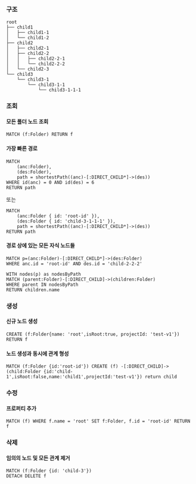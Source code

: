 ### 구조
```
root
├── child1
│   ├── child1-1
│   └── child1-2
├── child2
│   ├── child2-1
│   ├── child2-2
│   │   ├── child2-2-1
│   │   └── child2-2-2
│   └── child2-3
└── child3
    └── child3-1
        └── child3-1-1
            └── child3-1-1-1
```
### 조회
#### 모든 폴더 노드 조회
```cypher
MATCH (f:Folder) RETURN f
```
#### 가장 빠른 경로
```cypher
MATCH
	(anc:Folder),
	(des:Folder),
	path = shortestPath((anc)-[:DIRECT_CHILD*]->(des))
WHERE id(anc) = 0 AND id(des) = 6
RETURN path
```
또는
```cypher
MATCH
	(anc:Folder { id: 'root-id' }),
	(des:Folder { id: 'child-3-1-1-1' }),
	path = shortestPath((anc)-[:DIRECT_CHILD*]->(des))
RETURN path
```
#### 경로 상에 있는 모든 자식 노드들
```cypher
MATCH p=(anc:Folder)-[:DIRECT_CHILD*]->(des:Folder)
WHERE anc.id = 'root-id' AND des.id = 'child-2-2-2'

WITH nodes(p) as nodesByPath
MATCH (parent:Folder)-[:DIRECT_CHILD]->(children:Folder)
WHERE parent IN nodesByPath
RETURN children.name
```
### 생성
#### 신규 노드 생성
```cypher
CREATE (f:Folder{name: 'root',isRoot:true, projectId: 'test-v1'}) RETURN f
```
#### 노드 생성과 동시에 관계 형성
```cypher
MATCH (f:Folder {id:'root-id'}) CREATE (f) -[:DIRECT_CHILD]-> (child:Folder {id:'child-1',isRoot:false,name:'child1',projectId:'test-v1'}) return child
```
### 수정
#### 프로퍼티 추가
```cypher
MATCH (f) WHERE f.name = 'root' SET f:Folder, f.id = 'root-id' RETURN f
```
### 삭제
#### 임의의 노드 및 모든 관계 제거
```cypher
MATCH (f:Folder {id: 'child-3'})
DETACH DELETE f
```
